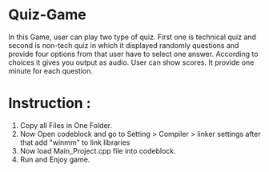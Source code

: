 # Quiz-Game
In this Game, user can play two type of quiz. First one is technical quiz and second is non-tech quiz in which it displayed randomly questions and provide four options from that user have to select one answer. According to choices it gives you output as audio. User can show scores. It provide one minute for each question.


# Instruction : 
  1) Copy all Files in One Folder.
  2) Now Open codeblock and go to Setting > Compiler > linker settings after that add "winmm" to link libraries
  3) Now load Main_Project.cpp file into codeblock.
  4) Run and Enjoy game.
